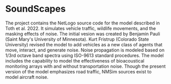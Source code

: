 # SoundScapes
The project contains the NetLogo source code for the model described in Toth et al. 2022. It simulates vehicle traffic, wildlife movements, and the masking effects of noise.
The initial vesion was created by Benjamin Pauli (Saint Mary's University of Minnesota). Kurt Fristrup (Colorado State University) revised the model to add vehicles as a new class of agents that move, interact, and generate noise. Noise propagation is modeled based on 1/3rd octave band spectra using ISO-9613 standard procedures. The model includes the capability to model the effectiveness of bioacoustical monitoring arrays with and without transportation noise. Though the present version of the model emphasizes road traffic, NMSim sources exist to model aircraft noise.

